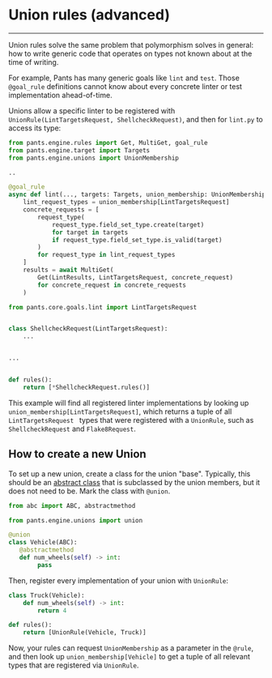 # Union rules (advanced)

---

Union rules solve the same problem that polymorphism solves in general: how to write generic code that operates on types not known about at the time of writing.

For example, Pants has many generic goals like `lint` and `test`. Those `@goal_rule` definitions cannot know about every concrete linter or test implementation ahead-of-time.

Unions allow a specific linter to be registered with `UnionRule(LintTargetsRequest, ShellcheckRequest)`, and then for `lint.py` to access its type:

```python title="pants/core/goals/lint.py"
from pants.engine.rules import Get, MultiGet, goal_rule
from pants.engine.target import Targets
from pants.engine.unions import UnionMembership

..

@goal_rule
async def lint(..., targets: Targets, union_membership: UnionMembership) -> Lint:
    lint_request_types = union_membership[LintTargetsRequest]
    concrete_requests = [
        request_type(
            request_type.field_set_type.create(target)
            for target in targets
            if request_type.field_set_type.is_valid(target)
        )
        for request_type in lint_request_types
    ]
    results = await MultiGet(
        Get(LintResults, LintTargetsRequest, concrete_request)
        for concrete_request in concrete_requests
    )
```

```python title="pants-plugins/bash/shellcheck.py"
from pants.core.goals.lint import LintTargetsRequest


class ShellcheckRequest(LintTargetsRequest):
    ...


...


def rules():
    return [*ShellcheckRequest.rules()]
```

This example will find all registered linter implementations by looking up `union_membership[LintTargetsRequest]`, which returns a tuple of all `LintTargetsRequest ` types that were registered with a `UnionRule`, such as `ShellcheckRequest` and `Flake8Request`.

## How to create a new Union

To set up a new union, create a class for the union "base". Typically, this should be an [abstract class](https://docs.python.org/3/library/abc.html) that is subclassed by the union members, but it does not need to be. Mark the class with `@union`.

```python
from abc import ABC, abstractmethod

from pants.engine.unions import union

@union
class Vehicle(ABC):
   @abstractmethod
   def num_wheels(self) -> int:
        pass
```

Then, register every implementation of your union with `UnionRule`:

```python
class Truck(Vehicle):
    def num_wheels(self) -> int:
        return 4

def rules():
    return [UnionRule(Vehicle, Truck)]
```

Now, your rules can request `UnionMembership` as a parameter in the `@rule`, and then look up `union_membership[Vehicle]` to get a tuple of all relevant types that are registered via `UnionRule`.
